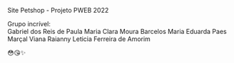 Site Petshop - Projeto PWEB 2022

Grupo incrível: <br/>
Gabriel dos Reis de Paula
Maria Clara Moura Barcelos
Maria Eduarda Paes Marçal Viana
Raianny Leticia Ferreira de Amorim

😳😘✨
